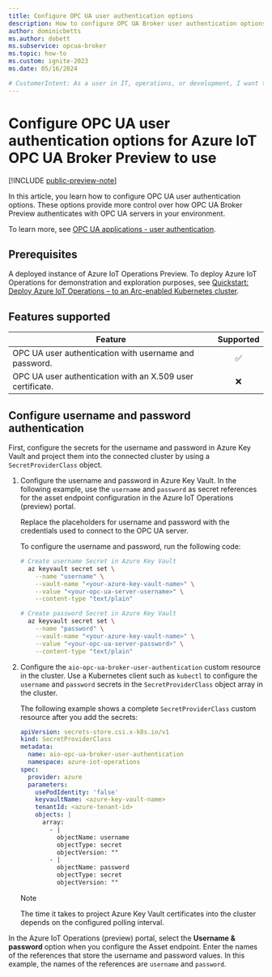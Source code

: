 ```yaml
---
title: Configure OPC UA user authentication options
description: How to configure OPC UA Broker user authentication options for it to use when it connects to an OPC UA server.
author: dominicbetts
ms.author: dobett
ms.subservice: opcua-broker
ms.topic: how-to
ms.custom: ignite-2023
ms.date: 05/16/2024

# CustomerIntent: As a user in IT, operations, or development, I want to configure my OPC UA industrial edge environment with custom OPC UA user authentication options to keep it secure and work with my solution.
---
```


# Configure OPC UA user authentication options for Azure IoT OPC UA Broker Preview to use

[!INCLUDE [public-preview-note](../includes/public-preview-note.md)]

In this article, you learn how to configure OPC UA user authentication options. These options provide more control over how OPC UA Broker Preview authenticates with OPC UA servers in your environment.

To learn more, see [OPC UA applications - user authentication](https://reference.opcfoundation.org/Core/Part2/v105/docs/5.2.3).

## Prerequisites

A deployed instance of Azure IoT Operations Preview. To deploy Azure IoT Operations for demonstration and exploration purposes, see [Quickstart: Deploy Azure IoT Operations – to an Arc-enabled Kubernetes cluster](../get-started/quickstart-deploy.md).

## Features supported

| Feature  | Supported |
| -------- |:---------:|
| OPC UA user authentication with username and password.     |   ✅     |
| OPC UA user authentication with an X.509 user certificate. |   ❌     |

## Configure username and password authentication

First, configure the secrets for the username and password in Azure Key Vault and project them into the connected cluster by using a `SecretProviderClass` object.

1. Configure the username and password in Azure Key Vault. In the following example, use the `username` and `password` as secret references for the asset endpoint configuration in the Azure IoT Operations (preview) portal.

    Replace the placeholders for username and password with the credentials used to connect to the OPC UA server.

    To configure the username and password, run the following code:

    ```bash
    # Create username Secret in Azure Key Vault
      az keyvault secret set \
        --name "username" \
        --vault-name "<your-azure-key-vault-name>" \
        --value "<your-opc-ua-server-username>" \
        --content-type "text/plain"

    # Create password Secret in Azure Key Vault
      az keyvault secret set \
        --name "password" \
        --vault-name "<your-azure-key-vault-name>" \
        --value "<your-opc-ua-server-password>" \
        --content-type "text/plain"
    ```

1. Configure the `aio-opc-ua-broker-user-authentication` custom resource in the cluster. Use a Kubernetes client such as `kubectl` to configure the `username` and `password` secrets in the `SecretProviderClass` object array in the cluster.

    The following example shows a complete `SecretProviderClass` custom resource after you add the secrets:

    ```yml
    apiVersion: secrets-store.csi.x-k8s.io/v1
    kind: SecretProviderClass
    metadata:
      name: aio-opc-ua-broker-user-authentication
      namespace: azure-iot-operations
    spec:
      provider: azure
      parameters:
        usePodIdentity: 'false'
        keyvaultName: <azure-key-vault-name>
        tenantId: <azure-tenant-id>
        objects: |
          array:
            - |
              objectName: username
              objectType: secret
              objectVersion: ""
            - |
              objectName: password
              objectType: secret
              objectVersion: ""
    ```

    > [!NOTE]
    > The time it takes to project Azure Key Vault certificates into the cluster depends on the configured polling interval.

In the Azure IoT Operations (preview) portal, select the **Username & password** option when you configure the Asset endpoint. Enter the names of the references that store the username and password values. In this example, the names of the references are `username` and `password`.
